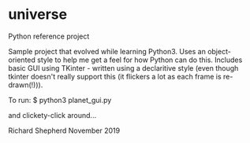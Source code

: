 # universe
Python reference project

Sample project that evolved while learning Python3. Uses an object-oriented style to help me get a feel for how Python can do this. Includes basic GUI using TKinter - written using a declaritive style (even though tkinter doesn't really support this (it flickers a lot as each frame is re-drawn(!))).

To run:
$ python3 planet_gui.py

and clickety-click around...

Richard Shepherd
November 2019
